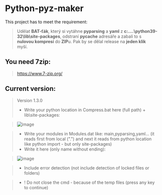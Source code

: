 # Python-pyz-maker
This project has to meet the requirement:

> Udělat **BAT-ťák**, který si vytáhne **pyparsing** a **yaml** z **c:\....\python39-32\lib\site-packages**, odstraní **__pycache__** adresáře 
> a zabalí to s **nulovou kompresí** do **ZIP**u. Pak by se dělal release na **jeden klik** myší.

## You need 7zip:
> https://www.7-zip.org/

## Current version:
> Version 1.3.0
> - Write your python location in Compress.bat here (full path) + lib\site-packages:

> ![image](https://user-images.githubusercontent.com/76277379/131219524-5d61b626-9957-42ae-a6bd-93158666f9ba.png)

> - Write your modules in Modules.dat like: main,pyparsing,yaml... (it reads first from local (".") and next it reads from python location like python import - but only site-packages) 
> - Write it here (only name without ending):

>![image](https://user-images.githubusercontent.com/76277379/130512197-588ec372-9a03-45f7-85ea-5ed52d6c748b.png)

> - Include error detection (not include detection of locked files or folders)

> - ! Do not close the cmd - because of the temp files (press any key to continue)
